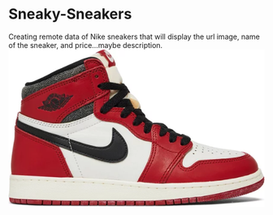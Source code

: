 # Sneaky-Sneakers
Creating remote data of Nike sneakers that will display the url image, name of the sneaker, and price…maybe description.
<img src="images/Air_Jordan_1_Retro_High_OG.png" alt="Air Jordan 1 Retro High OG">
